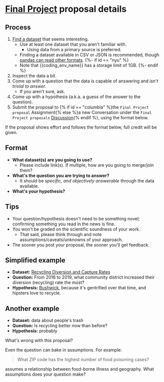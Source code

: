 # [Final Project](https://python-public-policy.afeld.me/en/{{school_slug}}/final_project.html) proposal details

## Process

1. [Find a dataset](https://python-public-policy.afeld.me/en/{{school_slug}}/final_project/resources.html#open-data-portals) that seems interesting.
   - Use at least one dataset that you aren't familiar with.
     - Using data from a primary source is preferred.
   - Finding a dataset available in CSV or JSON is recommended, though [pandas can read other formats](https://pandas.pydata.org/pandas-docs/stable/user_guide/io.html).
   {%- if id == "nyu" %}
   - Note that {{coding_env_name}} has a storage limit of 1GB.
   {%- endif %}
1. Inspect the data a bit.
1. Come up with a question that the data is capable of answering and _isn't trivial to answer_.
   - If you aren't sure, ask.
1. Come up with a hypothesis (a.k.a. a guess of the answer to the question).
1. Submit the proposal to {% if id == "columbia" %}the `Final Project proposal` Assignment{% else %}a new Conversation under the `Final Project proposals` [Discussion]({{discussions_url}}){% endif %}, using the format below.

If the proposal shows effort and follows the format below, full credit will be given.

## Format

- **What dataset(s) are you going to use?**
  - Please include link(s). If multiple, how are you going to merge/join them?
- **What's the question you are trying to answer?**
  - It should be _specific, and objectively answerable_ through the data available.
- **What's your hypothesis?**

## Tips

- Your question/hypothesis doesn't need to be something novel; confirming something you read in the news is fine.
- You won't be graded on the scientific soundness of your work.
  - That said, please think through and note assumptions/caveats/unknowns of your approach.
- The sooner you post your proposal, the sooner you'll get feedback.

## Simplified example

- **Dataset:** [Recycling Diversion and Capture Rates](https://data.cityofnewyork.us/Environment/Recycling-Diversion-and-Capture-Rates/gaq9-z3hz)
- **Question:** From 2016 to 2019, what community district increased their diversion (recycling) rate the most?
- **Hypothesis:** [Bushwick](https://communityprofiles.planning.nyc.gov/brooklyn/4), because it's gentrified over that time, and hipsters love to recycle.

## Another example

- **Dataset:** data about people's trash
- **Question:** Is recycling better now than before?
- **Hypothesis:** probably

What's wrong with this proposal?

Even the question can bake in assumptions. For example:

> What ZIP code has the highest number of food poisoning cases?

assumes a relationship between food-borne illness and geography. What assumptions does your question make?
